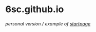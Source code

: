 # 6sc.github.io

###### personal version / example of [startpage](https://github.com/6sc/startpage)
